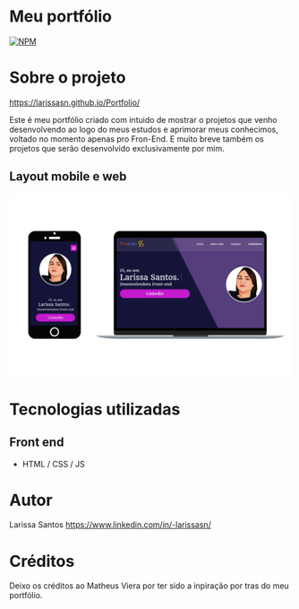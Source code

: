 # Meu portfólio 
[![NPM](https://img.shields.io/npm/l/react)](https://github.com/larissasn/Portfolio/blob/master/LICENCE) 

# Sobre o projeto

https://larissasn.github.io/Portfolio/

Este é meu portfólio criado com intuido de  mostrar o projetos que venho desenvolvendo ao logo do meus estudos e aprimorar meus conhecimos,
voltado no momento apenas pro Fron-End.
E muito breve também os projetos que serão desenvolvido exclusivamente por mim. 


## Layout mobile e web
![Mobile 1](https://github.com/larissasn/Portfolio/blob/master/ativos/img/Print-portfolio.png?raw=true) 

# Tecnologias utilizadas

## Front end
- HTML / CSS / JS 

# Autor

Larissa Santos
https://www.linkedin.com/in/-larissasn/

# Créditos 

Deixo os créditos ao Matheus Viera por ter sido a inpiração por tras do meu portfólio. 


